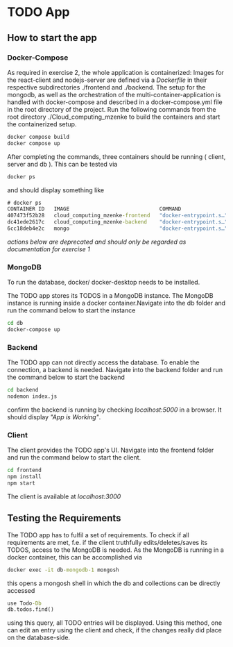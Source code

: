 # TODO App 

## How to start the app 

### Docker-Compose 
As required in exercise 2, the whole application is containerized: Images for the react-client and nodejs-server are defined via a *Dockerfile* in their respective subdirectories ./frontend and ./backend. The setup for the mongodb, as well as the orchestration of the multi-container-application is handled with docker-compose and described in a docker-compose.yml file in the root directory of the project. Run the following commands from the root directory ./Cloud_computing_mzenke to build the containers and start the containerized setup. 

```cmd
docker compose build 
docker compose up 
```

After completing the commands, three containers should be running ( client, server and db ). This can be tested via 
```cmd
docker ps 
```
and should display something like
```cmd
# docker ps
CONTAINER ID   IMAGE                             COMMAND                  CREATED          STATUS          PORTS                      NAMES
407473f52b28   cloud_computing_mzenke-frontend   "docker-entrypoint.s…"   14 minutes ago   Up 14 minutes   0.0.0.0:3000->3000/tcp     cloud_computing_mzenke-frontend-1
dc41ede2617c   cloud_computing_mzenke-backend    "docker-entrypoint.s…"   14 minutes ago   Up 14 minutes   0.0.0.0:5000->5000/tcp     cloud_computing_mzenke-backend-1
6cc18deb4e2c   mongo                             "docker-entrypoint.s…"   14 minutes ago   Up 14 minutes   0.0.0.0:27017->27017/tcp   db
```

*actions below are deprecated and should only be regarded as documentation for exercise 1* 
### MongoDB 

To run the database, docker/ docker-desktop needs to be installed. 

The TODO app stores its TODOS in a MongoDB instance. The MongoDB instance is running inside 
a docker container.Navigate into the db folder and run the command below to start the instance 
```cmd
cd db 
docker-compose up 
```

### Backend 

The TODO app can not directly access the database. To enable the connection, a 
backend is needed. Navigate into the backend folder and run the command below to start the backend 
```cmd
cd backend 
nodemon index.js
```
confirm the backend is running by checking *localhost:5000* in a browser. It should 
display *"App is Working"*. 

### Client 

The client provides the TODO app's UI. Navigate into the frontend folder and run the command below 
to start the client. 
```cmd
cd frontend 
npm install 
npm start
```
The client is available at *localhost:3000* 

## Testing the Requirements 

The TODO app has to fulfil a set of requirements. To check if all requirements are met, f.e. if the client truthfully edits/deletes/saves its TODOS, 
access to the MongoDB is needed. As the MongoDB is running in a docker container, this can be accomplished via 
```cmd 
docker exec -it db-mongodb-1 mongosh
```
this opens a mongosh shell in which the db and collections can be directly accessed 
```cmd
use Todo-Db
db.todos.find()
```
using this query, all TODO entries will be displayed. Using this method, one can edit an entry using the client and check, if 
the changes really did place on the database-side. 
